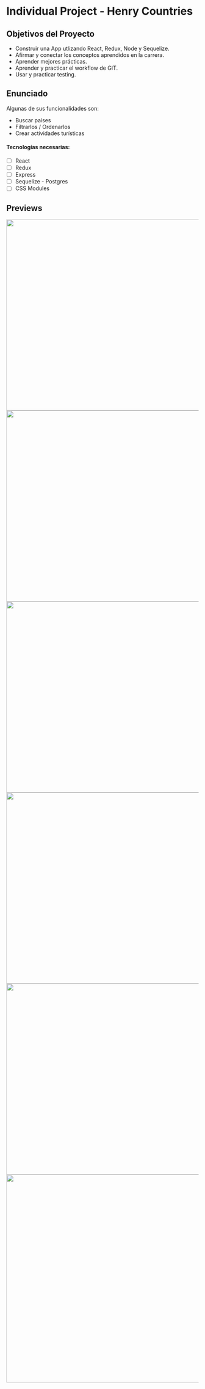 # Individual Project - Henry Countries

## Objetivos del Proyecto

- Construir una App utlizando React, Redux, Node y Sequelize.
- Afirmar y conectar los conceptos aprendidos en la carrera.
- Aprender mejores prácticas.
- Aprender y practicar el workflow de GIT.
- Usar y practicar testing.

## Enunciado

Algunas de sus funcionalidades son:

  - Buscar paises
  - Filtrarlos / Ordenarlos
  - Crear actividades turísticas

#### Tecnologías necesarias:
- [ ] React
- [ ] Redux
- [ ] Express
- [ ] Sequelize - Postgres
- [ ] CSS Modules 

## Previews

<img height="500" width="1000" src="https://res.cloudinary.com/carina-bosio/image/upload/v1664398965/Landing_2_g43ohb.png"/>
<img height="500" width="1000" src="https://res.cloudinary.com/carina-bosio/image/upload/v1664400305/1_2_objgcs.png"  />
<img height="500" width="1000" src="https://res.cloudinary.com/carina-bosio/image/upload/v1664400537/2_2_q56i0k.png"/>
<img height="500" width="1000" src="https://res.cloudinary.com/carina-bosio/image/upload/v1664400738/3_2_htxkkr.png"/>
<img height="500" width="1000" src="https://res.cloudinary.com/carina-bosio/image/upload/v1664400906/4_2_m9dw8t.png"/>
<img height="544" width="1000" src="https://res.cloudinary.com/carina-bosio/image/upload/v1664401057/5_2_yfu88i.png"/>


